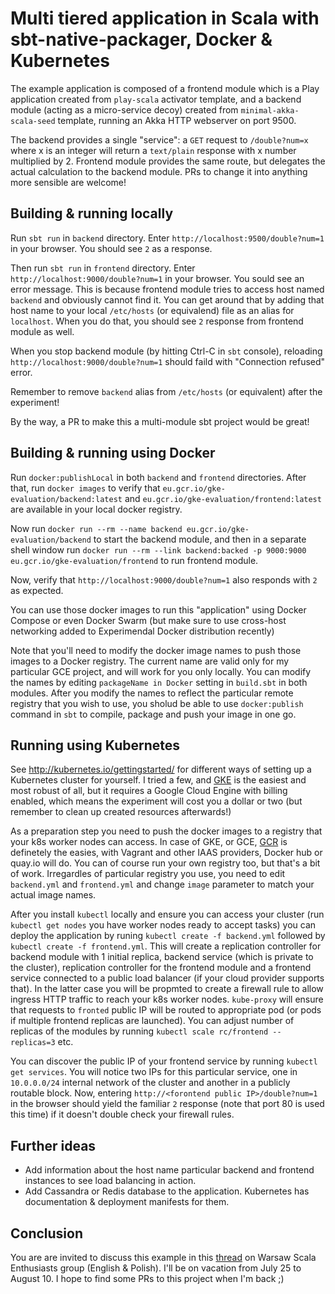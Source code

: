 Multi tiered application in Scala with sbt-native-packager, Docker & Kubernetes
===============================================================================

The example application is composed of a frontend module which is a Play application created from 
`play-scala` activator template, and a backend module (acting as a micro-service decoy) created
from `minimal-akka-scala-seed` template, running an Akka HTTP webserver on port 9500.

The backend provides a single "service": a `GET` request to `/double?num=x` where x is an integer 
will return a `text/plain` response with x number multiplied by 2. Frontend module provides the same
route, but delegates the actual calculation to the backend module. PRs to change it into anything more
sensible are welcome!

Building & running locally
--------------------------

Run `sbt run` in `backend` directory. Enter `http://localhost:9500/double?num=1` in your browser. 
You should see `2` as a response.

Then run `sbt run` in `frontend` directory. Enter `http://localhost:9000/double?num=1` in your 
browser. You sould see an error message. This is because frontend module tries to access host 
named `backend` and obviously cannot find it. You can get around that by adding that host name 
to your local `/etc/hosts` (or equivalend) file as an alias for `localhost`. When you do that, 
you should see `2` response from frontend module as well. 

When you stop backend module (by hitting Ctrl-C in `sbt` console), reloading 
`http://localhost:9000/double?num=1` should faild with "Connection refused" error.

Remember to remove `backend` alias from `/etc/hosts` (or equivalent) after the experiment!

By the way, a PR to make this a multi-module sbt project would be great!

Building & running using Docker
-------------------------------

Run `docker:publishLocal` in both `backend` and `frontend` directories. After that, run 
`docker images` to verify that `eu.gcr.io/gke-evaluation/backend:latest` and 
`eu.gcr.io/gke-evaluation/frontend:latest` are available in your local docker registry.

Now run `docker run --rm --name backend eu.gcr.io/gke-evaluation/backend` to start the backend
module, and then in a separate shell window run 
`docker run --rm --link backend:backed -p 9000:9000 eu.gcr.io/gke-evaluation/frontend` to run 
frontend module.

Now, verify that `http://localhost:9000/double?num=1` also responds with `2` as expected.

You can use those docker images to run this "application" using Docker Compose or even Docker 
Swarm  (but make sure to use cross-host networking added to Experimendal Docker distribution 
recently)

Note that you'll need to modify the docker image names to push those images to a Docker registry. 
The current name are valid only for my particular GCE project, and will work for you only locally.
You can modify the names by editing `packageName in Docker` setting in `build.sbt` in both 
modules. After you modify the names to reflect the particular remote registry that you wish to 
use, you sholud be able to use `docker:publish` command in `sbt` to compile, package and push your
image in one go.

Running using Kubernetes
------------------------

See http://kubernetes.io/gettingstarted/ for different ways of setting up a Kubernetes cluster for
yourself. I tried a few, and [GKE](https://cloud.google.com/container-engine/) is the easiest and 
most robust of all, but it requires a Google Cloud Engine with billing enabled, which means the 
experiment will cost you a dollar or two (but remember to clean up created resources afterwards!)

As a preparation step you need to push the docker images to a registry that your k8s worker nodes 
can access. In case of GKE, or GCE, [GCR](https://cloud.google.com/container-registry/) is 
definetely the easies, with Vagrant and other IAAS providers, Docker hub or quay.io will do. You 
can of course run your own registry too, but that's a bit of work. Irregardles of particular 
registry you use, you need to edit `backend.yml` and `frontend.yml` and change `image` parameter
to match your actual image names.

After you install `kubectl` locally and ensure you can access your cluster (run 
`kubectl get nodes` you have worker nodes ready to accept tasks) you can deploy the application by 
runing `kubectl create -f backend.yml` followed by `kubectl create -f frontend.yml`. This will 
create a replication controller for backend module with 1 initial replica, backend service (which 
is private to the cluster), replication controller for the frontend module and a frontend service
connected to a public load balancer (if your cloud provider supports that). In the latter case
you will be propmted to create a firewall rule to allow ingress HTTP traffic to reach your k8s
worker nodes. `kube-proxy` will ensure that requests to `fronted` public IP will be routed to
appropriate pod (or pods if multiple frontend replicas are launched). You can adjust number of
replicas of the modules by running `kubectl scale rc/frontend --replicas=3` etc.

You can discover the public IP of your frontend service by running `kubectl get services`. You 
will notice two IPs for this particular service, one in `10.0.0.0/24` internal network of the 
cluster and another in a publicly routable block. Now, entering 
`http://<forontend public IP>/double?num=1` in the browser should yield the familiar `2` response (note 
that port 80 is used this time) if it doesn't double check your firewall rules.

Further ideas
-------------
- Add information about the host name particular backend and frontend instances to see load balancing in action.
- Add Cassandra or Redis database to the application. Kubernetes has documentation & deployment manifests for them.

Conclusion
----------

You are are invited to discuss this example in this [thread](https://groups.google.com/forum/?fromgroups#!topic/scalania/-eIiYvEKH1A)
on Warsaw Scala Enthusiasts group (English & Polish). I'll be on vacation from July 25 to August 10. 
I hope to find some PRs to this project when I'm back ;)
